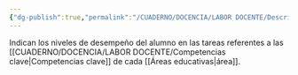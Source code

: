 ```yaml
---
{"dg-publish":true,"permalink":"/CUADERNO/DOCENCIA/LABOR DOCENTE/Descriptores operativos/"}
---
```


Indican los niveles de desempeño del alumno en las tareas referentes a las [[CUADERNO/DOCENCIA/LABOR DOCENTE/Competencias clave\|Competencias clave]] de cada [[Áreas educativas\|área]].